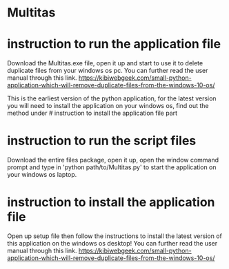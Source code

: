 # Multitas

# instruction to run the application file 
Download the Multitas.exe file, open it up and start to use it to delete duplicate files from your windows os pc. You can further read the user manual through this link. https://kibiwebgeek.com/small-python-application-which-will-remove-duplicate-files-from-the-windows-10-os/

This is the earliest version of the python application, for the latest version you will need to install the application on your windows os, find out the method under # instruction to install the application file part

# instruction to run the script files
Download the entire files package, open it up, open the window command prompt and type in 'python path/to/Multitas.py' to start the application on your windows os laptop. 

# instruction to install the application file 
Open up setup file then follow the instructions to install the latest version of this application on the windows os desktop! You can further read the user manual through this link. https://kibiwebgeek.com/small-python-application-which-will-remove-duplicate-files-from-the-windows-10-os/
